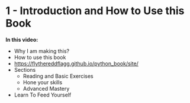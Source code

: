 # 1 - Introduction and How to Use this Book

**In this video:**

- Why I am making this?
- How to use this book
- https://flythereddflagg.github.io/python_book/site/
- Sections
  - Reading and Basic Exercises
  - Hone your skills
  - Advanced Mastery
- Learn To Feed Yourself

